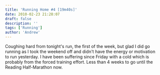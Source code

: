 ```yaml
---
title: 'Running Home #4 [19m40s]'
date: 2010-02-23 21:28:07
draft: false
description: ''
tags: ['Running']
author: 'Andrew'
---
```


Coughing hard from tonight's run, the first of the week, but glad I did go running as I took the weekend off and didn't have the energy or motivation to run yesterday. I have been suffering since Friday with a cold which is probably from the forced training effort. Less than 4 weeks to go until the Reading Half-Marathon now.
